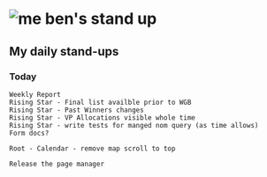 # ![me](https://avatars2.githubusercontent.com/u/5232044?s=50&v=4) ben's stand up

## My daily stand-ups
 
### Today

    Weekly Report
    Rising Star - Final list availble prior to WGB
    Rising Star - Past Winners changes
    Rising Star - VP Allocations visible whole time
    Rising Star - write tests for manged nom query (as time allows)
    Form docs?
    
    Root - Calendar - remove map scroll to top
    
    Release the page manager
